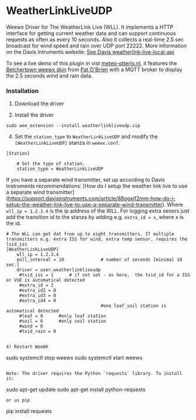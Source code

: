 # WeatherLinkLiveUDP
Weewx Driver for The WeatherLink Live (WLL). It implements a HTTP interface for getting current weather data and can support continuous requests as often as every 10 seconds.
Also it collects a real-time 2.5 sec broadcast for wind speed and rain over UDP port 22222.
More information on the Davis Intruments website: [See Davis weatherlink-live-local-api](https://weatherlink.github.io/weatherlink-live-local-api/)

To see a live demo of this plugin in vist [meteo-otterlo.nl](https://meteo-otterlo.nl), it features the [Belchertown weewx skin](https://github.com/poblabs/weewx-belchertown#belchertown-weewx-skin) from [Pat O'Brien](https://github.com/poblabs) with a MQTT broker to display the 2.5 seconds wind and rain data.

### Installation


1) Download the driver


2) Install the driver

```
sudo wee_extension --install weatherlinkliveudp.zip
``` 

4) Set the `station_type` to `WeatherLinkLiveUDP` and modify the `[WeatherLinkLiveUDP]` stanza in `weewx.conf`.
```
[Station]

    # Set the type of station.
    station_type = WeatherLinkLiveUDP
```
If you have a separate wind transmitter, set up according to Davis Instruments recommendations: 
[How do I setup the weather link live to use a separate wind transmitter]
(https://support.davisinstruments.com/article/88ogxjf2mm-how-do-i-setup-the-weather-link-live-to-use-a-separate-wind-transmitter).
Where `wll_ip = 1.2.3.4` is the ip address of the WLL.
For logging extra senors just add the transition id to the stanza by adding e.g. `extra_id = x`, 
where x is the id. 
```
# The WLL can get dat from up to eight transmitters. If multiple transmitters e.g. extra ISS for wind, extra temp sensor, requires the lsid_iss
[WeatherLinkLiveUDP]
    wll_ip = 1.2.3.4
    poll_interval = 10              # number of seconds [minimal 10 sec.]
    driver = user.weatherlinkliveudp
     #txid_iss = 1		# if not set - as here,  the txid_id for a ISS or VUE is automatical detected 
     #extra_id = 2
     #extra_id2 = 0
     #extra_id3 = 0
     #extra_id4 = 0
                                    #one leaf_soil station is automatical detected
     #leaf = 0		#only leaf station
     #soil = 0		#only soil station
     #wind = 0
     #txid_rain = 0


4) Restart WeeWX

```
sudo systemctl stop weewx
sudo systemctl start weewx
```

Note: The driver requires the Python `requests` library. To install it:

```
sudo apt-get update 
sudo apt-get install python-requests
```
or us pip
```
pip install requests
```
